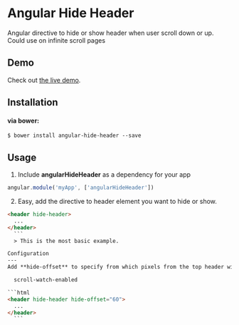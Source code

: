 Angular Hide Header
==================

Angular directive to hide or show header when user scroll down or up.
Could use on infinite scroll pages

Demo
-------
Check out [the live demo](http://embed.plnkr.co/nqZGAzOXbtVtxDq3JHNP/preview).

Installation
-------

#### via bower:

```
$ bower install angular-hide-header --save
```

Usage
---

1. Include **angularHideHeader** as a dependency for your app

  ```js
  angular.module('myApp', ['angularHideHeader'])
  ```
  
2. Easy, add the directive to header element you want to hide or show.

  ```html
  <header hide-header>
    ...
  </header>
    ```
    > This is the most basic example.
  
Configuration
--- 
  Add **hide-offset** to specify from which pixels from the top header will hide

    scroll-watch-enabled
  
  ```html
  <header hide-header hide-offset="60">
    ...
  </header>
    ```
